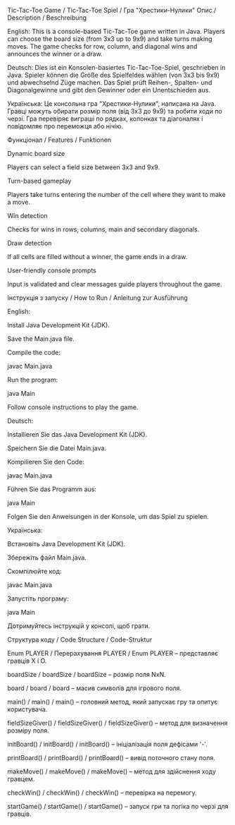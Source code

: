 Tic-Tac-Toe Game / Tic-Tac-Toe Spiel / Гра "Хрестики-Нулики"
Опис / Description / Beschreibung

English:
This is a console-based Tic-Tac-Toe game written in Java. Players can choose the board size (from 3x3 up to 9x9) and take turns making moves. The game checks for row, column, and diagonal wins and announces the winner or a draw.

Deutsch:
Dies ist ein Konsolen-basiertes Tic-Tac-Toe-Spiel, geschrieben in Java. Spieler können die Größe des Spielfeldes wählen (von 3x3 bis 9x9) und abwechselnd Züge machen. Das Spiel prüft Reihen-, Spalten- und Diagonalgewinne und gibt den Gewinner oder ein Unentschieden aus.

Українська:
Це консольна гра "Хрестики-Нулики", написана на Java. Гравці можуть обирати розмір поля (від 3x3 до 9x9) та робити ходи по черзі. Гра перевіряє виграші по рядках, колонках та діагоналях і повідомляє про переможця або нічію.

Функціонал / Features / Funktionen

Dynamic board size

Players can select a field size between 3x3 and 9x9.

Turn-based gameplay

Players take turns entering the number of the cell where they want to make a move.

Win detection

Checks for wins in rows, columns, main and secondary diagonals.

Draw detection

If all cells are filled without a winner, the game ends in a draw.

User-friendly console prompts

Input is validated and clear messages guide players throughout the game.

Інструкція з запуску / How to Run / Anleitung zur Ausführung

English:

Install Java Development Kit (JDK).

Save the Main.java file.

Compile the code:

javac Main.java


Run the program:

java Main


Follow console instructions to play the game.

Deutsch:

Installieren Sie das Java Development Kit (JDK).

Speichern Sie die Datei Main.java.

Kompilieren Sie den Code:

javac Main.java


Führen Sie das Programm aus:

java Main


Folgen Sie den Anweisungen in der Konsole, um das Spiel zu spielen.

Українська:

Встановіть Java Development Kit (JDK).

Збережіть файл Main.java.

Скомпілюйте код:

javac Main.java


Запустіть програму:

java Main


Дотримуйтесь інструкцій у консолі, щоб грати.

Структура коду / Code Structure / Code-Struktur

Enum PLAYER / Перерахування PLAYER / Enum PLAYER – представляє гравців X і O.

boardSize / boardSize / boardSize – розмір поля NxN.

board / board / board – масив символів для ігрового поля.

main() / main() / main() – головний метод, який запускає гру та опитує користувача.

fieldSizeGiver() / fieldSizeGiver() / fieldSizeGiver() – метод для визначення розміру поля.

initBoard() / initBoard() / initBoard() – ініціалізація поля дефісами '-'.

printBoard() / printBoard() / printBoard() – вивід поточного стану поля.

makeMove() / makeMove() / makeMove() – метод для здійснення ходу гравцем.

checkWin() / checkWin() / checkWin() – перевірка на перемогу.

startGame() / startGame() / startGame() – запуск гри та логіка по черзі для гравців.
